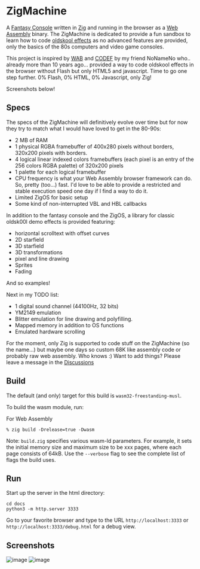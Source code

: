 # ZigMachine

A [Fantasy Console](https://en.wikipedia.org/wiki/Fantasy_video_game_console) written in [Zig](https://ziglang.org/) and running in the browser as a [Web Assembly](https://webassembly.org/) binary. The ZigMachine is dedicated to provide a fun sandbox to learn how to code [oldskool effects](https://www.pouet.net) as no advanced features are provided, only the basics of the 80s computers and video game consoles.

This project is inspired by [WAB](https://wab.com) and [CODEF](https://codef.santo.fr) by my friend NoNameNo who.. already more than 10 years ago... provided a way to code oldskool effects in the browser without Flash but only HTML5 and javascript. Time to go one step further. 0% Flash, 0% HTML, 0% Javascript, only Zig!

Screenshots below!

## Specs

The specs of the ZigMachine will definitively evolve over time but for now they try to match what I would have loved to get in the 80-90s:

- 2 MB of RAM
- 1 physical RGBA framebuffer of 400x280 pixels without borders, 320x200 pixels with borders.
- 4 logical linear indexed colors framebuffers (each pixel is an entry of the 256 colors RGBA palette) of 320x200 pixels
- 1 palette for each logical framebuffer
- CPU frequency is what your Web Assembly browser framework can do. So, pretty (too...) fast. I'd love to be able to provide a restricted and stable execution speed one day if I find a way to do it.
- Limited ZigOS for basic setup
- Some kind of non-interrupted VBL and HBL callbacks

In addition to the fantasy console and the ZigOS, a library for classic oldsk00l demo effects is provided featuring:
- horizontal scrolltext with offset curves
- 2D starfield
- 3D starfield
- 3D transformations
- pixel and line drawing
- Sprites
- Fading

And so examples!

Next in my TODO list:

- 1 digital sound channel (44100Hz, 32 bits)
- YM2149 emulation
- Blitter emulation for line drawing and polyfilling.
- Mapped memory in addition to OS functions
- Emulated hardware scrolling

For the moment, only Zig is supported to code stuff on the ZigMachine (so the name...) but maybe one days so custom 68K like assembly code or probably raw web assembly. Who knows :) 
Want to add things? Please leave a message in the [Discussions](https://github.com/shazz/ZigMachine/discussions)

## Build

The default (and only) target for this build is `wasm32-freestanding-musl`.

To build the wasm module, run:

For Web Assembly

```shell
% zig build -Drelease=true -Dwasm
```

Note: `build.zig` specifies various wasm-ld parameters. For example, it sets the initial memory size and maximum size to be xxx pages, where each page consists of 64kB. Use the `--verbose` flag to see the complete list of flags the build uses.

## Run

Start up the server in the html directory:

```shell
cd docs
python3 -m http.server 3333
```

Go to your favorite browser and type to the URL `http://localhost:3333` or `http://localhost:3333/debug.html` for a debug view.

## Screenshots

![image](https://user-images.githubusercontent.com/604708/211934422-c38a40db-cdcb-48a3-9c7b-016d1e4fbe04.png)
![image](https://user-images.githubusercontent.com/604708/211934911-e95d1c98-2d77-4c42-99a6-9e7a7b51ed3e.png)
